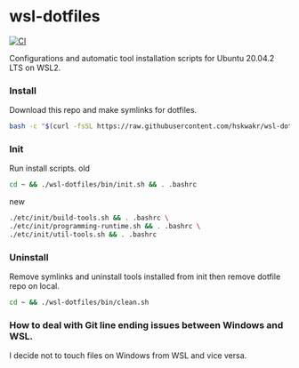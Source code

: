 # wsl-dotfiles
[![CI](https://github.com/hskwakr/wsl-dotfiles/actions/workflows/main.yml/badge.svg)](https://github.com/hskwakr/wsl-dotfiles/actions/workflows/main.yml)

Configurations and automatic tool installation scripts for Ubuntu 20.04.2 LTS on WSL2.

### Install
Download this repo and make symlinks for dotfiles.
```sh
bash -c "$(curl -fsSL https://raw.githubusercontent.com/hskwakr/wsl-dotfiles/main/bin/install.sh)"
```

### Init
Run install scripts.
old
```sh
cd ~ && ./wsl-dotfiles/bin/init.sh && . .bashrc
```
new
```sh
./etc/init/build-tools.sh && . .bashrc \
./etc/init/programming-runtime.sh && . .bashrc \
./etc/init/util-tools.sh && . .bashrc
```

### Uninstall
Remove symlinks and uninstall tools installed from init then remove dotfile repo on local. 
```sh
cd ~ && ./wsl-dotfiles/bin/clean.sh
```

### How to deal with Git line ending issues between Windows and WSL.
I decide not to touch files on Windows from WSL and vice versa. 
